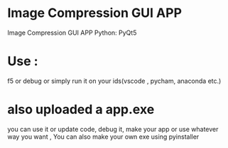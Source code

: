 # Image Compression GUI APP
 Image Compression GUI APP Python: PyQt5
# Use :
f5 or debug or simply run it on your ids(vscode , pycham, anaconda etc.)
# also uploaded a app.exe 
you can use it or update code, debug it, make your app or use whatever way you want ,
You can also make your own exe using pyinstaller
